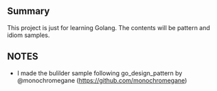 ## Summary

This project is just for learning Golang. The contents will be pattern and idiom samples.

## NOTES

- I made the bulilder sample following go_design_pattern by @monochromegane (https://github.com/monochromegane)
